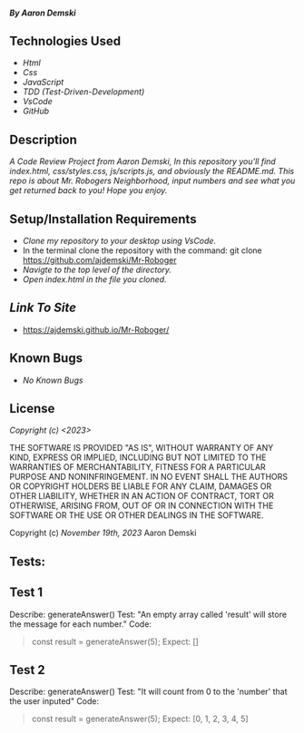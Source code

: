 #### _By Aaron Demski_

## Technologies Used

* _Html_
* _Css_
* _JavaScript_
* _TDD (Test-Driven-Development)_
* _VsCode_
* _GitHub_

## Description

_A Code Review Project from Aaron Demski, In this repository you'll find index.html, css/styles.css, js/scripts.js, and obviously the README.md. This repo is about Mr. Robogers Neighborhood, input numbers and see what you get returned back to you! Hope you enjoy._

## Setup/Installation Requirements

* _Clone my repository to your desktop using VsCode._
* In the terminal clone the repository with the command: git clone https://github.com/ajdemski/Mr-Roboger
* _Navigte to the top level of the directory._
* _Open index.html in the file you cloned._

## _Link To Site_

* https://ajdemski.github.io/Mr-Roboger/

## Known Bugs

* _No Known Bugs_

## License

_Copyright (c) <2023> <Aaron Demski>_

THE SOFTWARE IS PROVIDED "AS IS", WITHOUT WARRANTY OF ANY KIND, EXPRESS OR
IMPLIED, INCLUDING BUT NOT LIMITED TO THE WARRANTIES OF MERCHANTABILITY,
FITNESS FOR A PARTICULAR PURPOSE AND NONINFRINGEMENT. IN NO EVENT SHALL THE
AUTHORS OR COPYRIGHT HOLDERS BE LIABLE FOR ANY CLAIM, DAMAGES OR OTHER
LIABILITY, WHETHER IN AN ACTION OF CONTRACT, TORT OR OTHERWISE, ARISING FROM,
OUT OF OR IN CONNECTION WITH THE SOFTWARE OR THE USE OR OTHER DEALINGS IN THE
SOFTWARE.

Copyright (c) _November 19th, 2023_ Aaron Demski

## Tests:

## Test 1
Describe: generateAnswer()
Test: "An empty array called 'result' will store the message for each number."
Code:
> const result = generateAnswer(5);
Expect: []

## Test 2
Describe: generateAnswer()
Test: "It will count from 0 to the 'number' that the user inputed"
Code:
> const result = generateAnswer(5);
Expect: [0, 1, 2, 3, 4, 5]